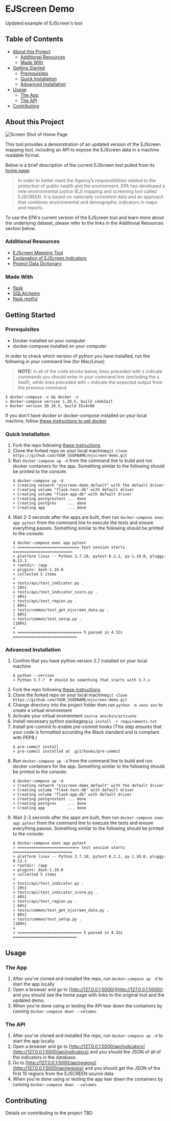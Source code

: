 # EJScreen Demo

Updated example of EJScreen's tool

## Table of Contents

- [About this Project](#overview)
  - [Additional Resources](#additional-resources)
  - [Made With](#made-with)
- [Getting Started](#getting-started)
  - [Prerequisites](#prerequisites)
  - [Quick Installation](#quick-installation)
  - [Advanced Installation](#advanced-installation)
- [Usage](#usage)
  - [The App](#the-app)
  - [The API](#the-api)
- [Contributing](#contributing)

## About this Project

![Screen Shot of Home Page](mapper/static/homescreen.png)

This tool provides a demonstration of an updated version of the EJScreen mapping tool, including an API to expose the EJScreen data in a machine readable format.

Below is a brief description of the current EJScreen tool pulled from its [home page](https://www.epa.gov/ejscreen):

> In order to better meet the Agency’s responsibilities related to the protection of public health and the environment, EPA has developed a new environmental justice (EJ) mapping and screening tool called EJSCREEN. It is based on nationally consistent data and an approach that combines environmental and demographic indicators in maps and reports.

To use the EPA's current version of the EJScreen tool and learn more about the underlying dataset, please refer to the links in the Additional Resources section below.

### Additional Resources

- [EJScreen Mapping Tool](https://ejscreen.epa.gov/mapper/)
- [Explanation of EJScreen Indicators](https://www.epa.gov/ejscreen/understanding-ejscreen-results)
- [Project Data Dictionary](docs/data-dictionary.md)

### Made With

- [flask](https://flask.palletsprojects.com/en/1.1.x/)
- [SQLAlchemy](https://www.sqlalchemy.org/)
- [flask restful](https://flask-restful.readthedocs.io/en/latest/)

## Getting Started

### Prerequisites

- Docker installed on your computer
- docker-compose installed on your computer

In order to check which version of python you have installed, run the following in your command line (for Mac/Linux)

> **NOTE:** in all of the code blocks below, lines preceded with `$` indicate commands you should enter in your command line (excluding the `$` itself), while lines preceded with `>` indicate the expected output from the previous command.

```
$ docker-compose -v && docker -v
> docker-compose version 1.28.5, build c4eb3a1f
> Docker version 20.10.5, build 55c4c88
```

If you don't have docker or docker-compose installed on your local machine, follow [these instructions to get docker](https://docs.docker.com/get-docker/)

### Quick Installation

1. Fork the repo following [these instructions](https://docs.github.com/en/github/getting-started-with-github/fork-a-repo)
1. Clone the forked repo on your local machine`git clone https://github.com/YOUR_USERNAME/ejscreen-demo.git`
1. Run `docker-compose up -d` from the command line to build and run docker containers for the app. Something similar to the following should be printed to the console:
   ```
   $ docker-compose up -d          
   > Creating network "ejscreen-demo_default" with the default driver
   > Creating volume "flask-test-db" with default driver
   > Creating volume "flask-app-db" with default driver
   > Creating postgrestest ... done
   > Creating postgres     ... done
   > Creating app          ... done
   ```
1. Wait 2-3 seconds after the apps are built, then run `docker-compose exec app pytest` from the command line to execute the tests and ensure everything passes. Something similar to the following should be printed to the console:
   ```
   $ docker-compose exec app pytest
   > =========================== test session starts ==========================
   > platform linux -- Python 3.7.10, pytest-6.2.2, py-1.10.0, pluggy-0.13.1
   > rootdir: /app
   > plugins: dash-1.19.0
   > collected 5 items
   >
   > tests/api/test_indicator.py .                                       [ 20%]
   > tests/api/test_indicator_score.py .                                 [ 40%]
   > tests/api/test_region.py .                                          [ 60%]
   > tests/common/test_get_ejscreen_data.py .                            [ 80%]
   > tests/common/test_setup.py .                                        [100%]
   >
   > ============================ 5 passed in 4.32s ============================
   ```

### Advanced Installation

1. Confirm that you have python version 3.7 installed on your local machine
   ```
   $ python --version
   > Python 3.7.7  # should be something that starts with 3.7.x
   ```
1. Fork the repo following [these instructions](https://docs.github.com/en/github/getting-started-with-github/fork-a-repo)
1. Clone the forked repo on your local machine`git clone https://github.com/YOUR_USERNAME/ejscreen-demo.git`
1. Change directory into the project folder then run `python -m venv env` to create a virtual environment
1. Activate your virtual environment `source env/bin/activate`
1. Install necessary python packages`pip install -r requirements.txt`
1. Install pre-commit to enable pre-commit hooks (This step ensures that your code is formatted according the Black standard and is compliant with PEP8.)
   ```
   $ pre-commit install
   > pre-commit installed at .git/hooks/pre-commit
   ```
1. Run `docker-compose up -d` from the command line to build and run docker containers for the app. Something similar to the following should be printed to the console:
   ```
   $ docker-compose up -d          
   > Creating network "ejscreen-demo_default" with the default driver
   > Creating volume "flask-test-db" with default driver
   > Creating volume "flask-app-db" with default driver
   > Creating postgrestest ... done
   > Creating postgres     ... done
   > Creating app          ... done
   ```
1. Wait 2-3 seconds after the apps are built, then run `docker-compose exec app pytest` from the command line to execute the tests and ensure everything passes. Something similar to the following should be printed to the console:
   ```
   $ docker-compose exec app pytest
   > =========================== test session starts ==========================
   > platform linux -- Python 3.7.10, pytest-6.2.2, py-1.10.0, pluggy-0.13.1
   > rootdir: /app
   > plugins: dash-1.19.0
   > collected 5 items
   >
   > tests/api/test_indicator.py .                                       [ 20%]
   > tests/api/test_indicator_score.py .                                 [ 40%]
   > tests/api/test_region.py .                                          [ 60%]
   > tests/common/test_get_ejscreen_data.py .                            [ 80%]
   > tests/common/test_setup.py .                                        [100%]
   >
   > ============================ 5 passed in 4.32s ============================
   ```

## Usage

### The App

1. After you've cloned and installed the repo, run `docker-compose up -d` to start the app locally
1. Open a browser and go to [http://127.0.0.1:5000/](http://127.0.0.1:5000/) and you should see the home page with links to the original tool and the updated demo.
1. When you're done using or testing the API tear down the containers by running `docker-compose down --volumes`

### The API

1. After you've cloned and installed the repo, run `docker-compose up -d` to start the app locally
1. Open a browser and go to [http://127.0.0.1:5000/api/indicators](http://127.0.0.1:5000/api/indicators) and you should the JSON of all of the indicators in the database.
1. Go to [http://127.0.0.1:5000/api/regions](http://127.0.0.1:5000/api/regions) and you should get the JSON of the first 10 regions from the EJSCREEN source data
1. When you're done using or testing the app tear down the containers by running `docker-compose down --volumes`

## Contributing

Details on contributing to the project TBD
